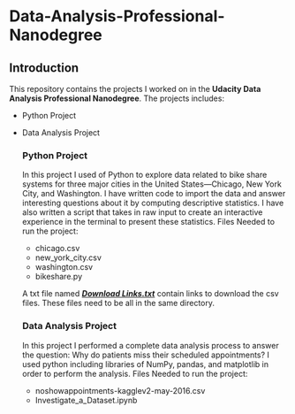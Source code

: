 # Data-Analysis-Professional-Nanodegree
## Introduction
This repository contains the projects I worked on in the **Udacity Data Analysis Professional Nanodegree**. The projects includes:
- Python Project
- Data Analysis Project
  
  ### Python Project
  In this project I used of Python to explore data related to bike share systems for three major cities in the United States—Chicago, New York City, and Washington. I have written code to import the data and answer interesting questions about it by computing descriptive statistics. I have also written a script that takes in raw input to create an interactive experience in the terminal to present these statistics.
  Files Needed to run the project:
  - chicago.csv
  - new_york_city.csv
  - washington.csv
  - bikeshare.py

  A txt file named **_[Download Links.txt](https://github.com/mhegazy08/Data-Analysis-Professional-Nanodegree/files/8645407/Download.Links.txt)_** contain links to download the csv files. These files need to be all in the same directory.
  

  ### Data Analysis Project
  In this project I performed a complete data analysis process to answer the question: Why do patients miss their scheduled appointments? I used python including libraries of NumPy, pandas, and matplotlib in order to perform the analysis.
Files Needed to run the project:
  - noshowappointments-kagglev2-may-2016.csv
  - Investigate_a_Dataset.ipynb
